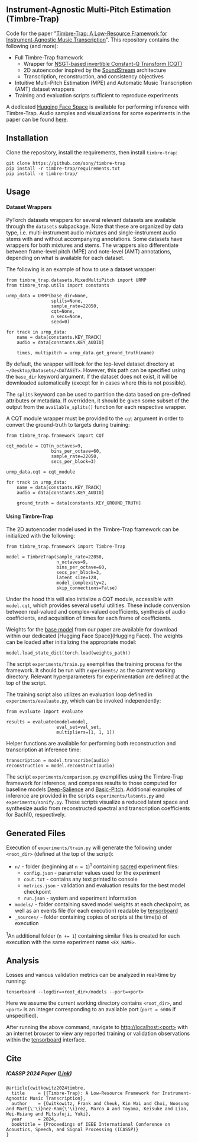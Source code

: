 ## Instrument-Agnostic Multi-Pitch Estimation (Timbre-Trap)
Code for the paper "[Timbre-Trap: A Low-Resource Framework for Instrument-Agnostic Music Transcription](https://arxiv.org/abs/2309.15717)".
This repository contains the following (and more):
- Full Timbre-Trap framework
  - Wrapper for [NSGT-based invertible Constant-Q Transform (CQT)](https://github.com/archinetai/cqt-pytorch)
  - 2D autoencoder inspired by the [SoundStream](https://arxiv.org/abs/2107.03312) architecture
  - Transcription, reconstruction, and consistency objectives
- Intuitive Multi-Pitch Estimation (MPE) and Automatic Music Transcription (AMT) dataset wrappers
- Training and evaluation scripts sufficient to reproduce experiments

A dedicated [Hugging Face Space](https://huggingface.co/spaces/cwitkowitz/timbre-trap) is available for performing inference with Timbre-Trap.
Audio samples and visualizations for some experiments in the paper can be found [here](https://sony.github.io/timbre-trap/).

## Installation
Clone the repository, install the requirements, then install ```timbre-trap```:
```
git clone https://github.com/sony/timbre-trap
pip install -r timbre-trap/requirements.txt
pip install -e timbre-trap/
```

## Usage
#### Dataset Wrappers
PyTorch datasets wrappers for several relevant datasets are available through the ```datasets``` subpackage.
Note that these are organized by data type, i.e. multi-instrument audio mixtures and single-instrument audio stems with and without accompanying annotations.
Some datasets have wrappers for both mixtures and stems.
The wrappers also differentiate between frame-level pitch (MPE) and note-level (AMT) annotations, depending on what is available for each dataset.

The following is an example of how to use a dataset wrapper:
```
from timbre_trap.datasets.MixedMultiPitch import URMP
from timbre_trap.utils import constants

urmp_data = URMP(base_dir=None,
                 splits=None,
                 sample_rate=22050,
                 cqt=None,
                 n_secs=None,
                 seed=0)

for track in urmp_data:
    name = data[constants.KEY_TRACK]
    audio = data[constants.KEY_AUDIO]

    times, multipitch = urmp_data.get_ground_truth(name)
```

By default, the wrapper will look for the top-level dataset directory at ```~/Desktop/Datasets/<DATASET>```.
However, this path can be specified using the ```base_dir``` keyword argument.
If the dataset does not exist, it will be downloaded automatically (except for in cases where this is not possible).

The ```splits``` keyword can be used to partition the data based on pre-defined attributes or metadata.
If overridden, it should be given some subset of the output from the ```available_splits()``` function for each respective wrapper.

A CQT module wrapper must be provided to the ```cqt``` argument in order to convert the ground-truth to targets during training:
```
from timbre_trap.framework import CQT

cqt_module = CQT(n_octaves=9,
                 bins_per_octave=60,
                 sample_rate=22050,
                 secs_per_block=3)

urmp_data.cqt = cqt_module

for track in urmp_data:
    name = data[constants.KEY_TRACK]
    audio = data[constants.KEY_AUDIO]

    ground_truth = data[constants.KEY_GROUND_TRUTH]
```

#### Using Timbre-Trap
The 2D autoencoder model used in the Timbre-Trap framework can be initialized with the following:
```
from timbre_trap.framework import Timbre-Trap

model = TimbreTrap(sample_rate=22050,
                   n_octaves=9,
                   bins_per_octave=60,
                   secs_per_block=3,
                   latent_size=128,
                   model_complexity=2,
                   skip_connections=False)
```

Under the hood this will also initialize a CQT module, accessible with ```model.cqt```, which provides several useful utilities.
These include conversion between real-valued and complex-valued coefficients, synthesis of audio coefficients, and acquisition of times for each frame of coefficients.

Weights for the [base model](https://huggingface.co/spaces/cwitkowitz/timbre-trap/blob/main/models/tt-orig.pt) from our paper are available for download within our dedicated [Hugging Face Space](Hugging Face).
The weights can be loaded after initializing the appropriate model:
```
model.load_state_dict(torch.load(weights_path))
```

The script ```experiments/train.py``` exemplifies the training process for the framework.
It should be run with ```experiments/``` as the current working directory.
Relevant hyperparameters for experimentation are defined at the top of the script.

The training script also utilizes an evaluation loop defined in ```experiments/evaluate.py```, which can be invoked independently:
```
from evaluate import evaluate

results = evaluate(model=model,
                   eval_set=val_set,
                   multipliers=[1, 1, 1])
```

Helper functions are available for performing both reconstruction and transcription at inference time:
```
transcription = model.transcribe(audio)
reconstruction = model.reconstruct(audio)
```

The script ```experiments/comparison.py``` exemplifies using the Timbre-Trap framework for inference, and compares results to those computed for baseline models [Deep-Salience](https://github.com/rabitt/ismir2017-deepsalience) and [Basic-Pitch](https://github.com/spotify/basic-pitch).
Additional examples of inference are provided in the scripts ```experiments/latents.py``` and ```experiments/sonify.py```.
These scripts visualize a reduced latent space and synthesize audio from reconstructed spectral and transcription coefficients for Bach10, respectively.

## Generated Files
Execution of ```experiments/train.py``` will generate the following under ```<root_dir>``` (defined at the top of the script):
- ```n/``` - folder (beginning at ```n = 1```)<sup>1</sup> containing [sacred](https://sacred.readthedocs.io/en/stable/quickstart.html) experiment files:
  - ```config.json``` - parameter values used for the experiment
  - ```cout.txt``` - contains any text printed to console
  - ```metrics.json``` - validation and evaluation results for the best model checkpoint
  - ```run.json``` - system and experiment information
- ```models/``` - folder containing saved model weights at each checkpoint, as well as an events file (for each execution) readable by [tensorboard](https://www.tensorflow.org/tensorboard)
- ```_sources/``` - folder containing copies of scripts at the time(s) of execution

<sup>1</sup>An additional folder (```n += 1```) containing similar files is created for each execution with the same experiment name ```<EX_NAME>```.

## Analysis
Losses and various validation metrics can be analyzed in real-time by running:
```
tensorboard --logdir=<root_dir>/models --port=<port>
```
Here we assume the current working directory contains ```<root_dir>```, and ```<port>``` is an integer corresponding to an available port (```port = 6006``` if unspecified).

After running the above command, navigate to [http://localhost:&lt;port&gt;]() with an internet browser to view any reported training or validation observations within the [tensorboard](https://www.tensorflow.org/tensorboard) interface.

## Cite
##### ICASSP 2024 Paper ([Link](https://arxiv.org/abs/2309.15717))
```
@article{cwitkowitz2024timbre,
  title     = {{Timbre-Trap}: A Low-Resource Framework for Instrument-Agnostic Music Transcription},
  author    = {Cwitkowitz, Frank and Cheuk, Kin Wai and Choi, Woosung and Mart{\'\i}nez-Ram{\'\i}rez, Marco A and Toyama, Keisuke and Liao, Wei-Hsiang and Mitsufuji, Yuki},
  year      = 2024,
  booktitle = {Proceedings of IEEE International Conference on Acoustics, Speech, and Signal Processing (ICASSP)}
}
```
